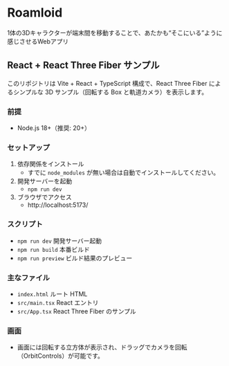 # Roamloid
1体の3Dキャラクターが端末間を移動することで、あたかも“そこにいる”ように感じさせるWebアプリ
## React + React Three Fiber サンプル

このリポジトリは Vite + React + TypeScript 構成で、React Three Fiber によるシンプルな 3D サンプル（回転する Box と軌道カメラ）を表示します。

### 前提
- Node.js 18+（推奨: 20+）

### セットアップ
1. 依存関係をインストール
	- すでに `node_modules` が無い場合は自動でインストールしてください。
2. 開発サーバーを起動
	- `npm run dev`
3. ブラウザでアクセス
	- http://localhost:5173/

### スクリプト
- `npm run dev` 開発サーバー起動
- `npm run build` 本番ビルド
- `npm run preview` ビルド結果のプレビュー

### 主なファイル
- `index.html` ルート HTML
- `src/main.tsx` React エントリ
- `src/App.tsx` React Three Fiber のサンプル

### 画面
- 画面には回転する立方体が表示され、ドラッグでカメラを回転（OrbitControls）が可能です。
